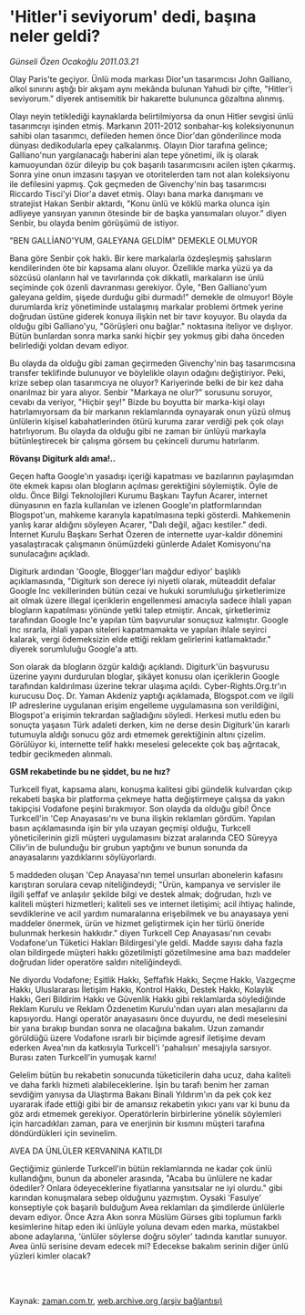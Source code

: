 # 'Hitler'i seviyorum' dedi, başına neler geldi?

*Günseli Özen Ocakoğlu 2011.03.21*

<td class="columnist-detail">
<p>Olay Paris'te geçiyor. Ünlü moda markası Dior'un tasarımcısı John Galliano, alkol sınırını aştığı bir akşam aynı mekânda bulunan Yahudi bir çifte, "Hitler'i seviyorum." diyerek antisemitik bir hakarette bulununca gözaltına alınmış.</p>
<p>
<div id="haberMetinDiv">
<p>Olayı neyin tetiklediği kaynaklarda belirtilmiyorsa da onun Hitler sevgisi ünlü tasarımcıyı işinden etmiş. Markanın 2011-2012 sonbahar-kış koleksiyonunun sahibi olan tasarımcı, defileden hemen önce Dior'dan gönderilince moda dünyası dedikodularla epey çalkalanmış. Olayın Dior tarafına gelince; Galliano'nun yargılanacağı haberini alan tepe yönetimi, ilk iş olarak kamuoyundan özür dileyip bu çok başarılı tasarımcısını acilen işten çıkarmış. Sonra yine onun imzasını taşıyan ve otoritelerden tam not alan koleksiyonu ile defilesini yapmış. Çok geçmeden de Givenchy'nin baş tasarımcısı Riccardo Tisci'yi Dior'a davet etmiş. Olayı bana marka danışmanı ve stratejist Hakan Senbir aktardı, "Konu ünlü ve köklü marka olunca işin adliyeye yansıyan yanının ötesinde bir de başka yansımaları oluyor." diyen Senbir, bu olayda benim görüşümü de istiyor.
<p>"BEN GALLİANO'YUM, GALEYANA GELDİM" DEMEKLE OLMUYOR
<p> Bana göre Senbir çok haklı. Bir kere markalarla özdeşleşmiş şahısların kendilerinden öte bir kapsama alanı oluyor. Özellikle marka yüzü ya da sözcüsü olanların hal ve tavırlarında çok dikkatli, markaların ise ünlü seçiminde çok özenli davranması gerekiyor. Öyle, "Ben Galliano'yum galeyana geldim, şişede durduğu gibi durmadı!" demekle de olmuyor! Böyle durumlarda kriz yönetiminde ustalaşmış markalar problemi örtmek yerine doğrudan üstüne giderek konuya ilişkin net bir tavır koyuyor. Bu olayda da olduğu gibi Galliano'yu, "Görüşleri onu bağlar." noktasına iteliyor ve dışlıyor. Bütün bunlardan sonra marka sanki hiçbir şey yokmuş gibi daha önceden belirlediği yoldan devam ediyor.
<p> Bu olayda da olduğu gibi zaman geçirmeden Givenchy'nin baş tasarımcısına transfer teklifinde bulunuyor ve böylelikle olayın odağını değiştiriyor. Peki, krize sebep olan tasarımcıya ne oluyor? Kariyerinde belki de bir kez daha onarılmaz bir yara alıyor. Senbir "Markaya ne olur?" sorusunu soruyor, cevabı da veriyor, "Hiçbir şey!" Bizde bu boyutta bir marka-kişi olayı hatırlamıyorsam da bir markanın reklamlarında oynayarak onun yüzü olmuş ünlülerin kişisel kabahatlerinden ötürü kuruma zarar verdiği pek çok olayı hatırlıyorum. Bu olayda da olduğu gibi ne zaman bir ünlüyü markayla bütünleştirecek bir çalışma görsem bu çekinceli durumu hatırlarım. 
<p><b>Rövanşı Digiturk aldı ama!.. </b>
<p>Geçen hafta Google'ın yasadışı içeriği kapatması ve bazılarının paylaşımdan öte ekmek kapısı olan blogların açılması gerektiğini söylemiştik. Öyle de oldu. Önce Bilgi Teknolojileri Kurumu Başkanı Tayfun Acarer, internet dünyasının en fazla kullanılan ve izlenen Google'ın platformlarından Blogspot'un, mahkeme kararıyla kapatılmasına tepki gösterdi. Mahkemenin yanlış karar aldığını söyleyen Acarer, "Dalı değil, ağacı kestiler." dedi. İnternet Kurulu Başkanı Serhat Özeren de internette uyar-kaldır dönemini yasalaştıracak çalışmanın önümüzdeki günlerde Adalet Komisyonu'na sunulacağını açıkladı. 
<p>Digiturk ardından 'Google, Blogger'ları mağdur ediyor' başlıklı açıklamasında, "Digiturk son derece iyi niyetli olarak, müteaddit defalar Google Inc vekillerinden bütün cezai ve hukuki sorumluluğu şirketlerimize ait olmak üzere illegal içeriklerin engellenmesi amacıyla sadece ihlali yapan blogların kapatılması yönünde yetki talep etmiştir. Ancak, şirketlerimiz tarafından Google Inc'e yapılan tüm başvurular sonuçsuz kalmıştır. Google Inc ısrarla, ihlali yapan siteleri kapatmamakta ve yapılan ihlale seyirci kalarak, vergi ödemeksizin elde ettiği reklam gelirlerini katlamaktadır." diyerek sorumluluğu Google'a attı. 
<p>Son olarak da blogların özgür kaldığı açıklandı. Digiturk'ün başvurusu üzerine yayını durdurulan bloglar, şikâyet konusu olan içeriklerin Google tarafından kaldırılması üzerine tekrar ulaşıma açıldı. Cyber-Rights.Org.tr'ın kurucusu Doç. Dr. Yaman Akdeniz yaptığı açıklamada, Blogspot.com ve ilgili IP adreslerine uygulanan erişim engelleme uygulamasına son verildiğini, Blogspot'a erişimin tekrardan sağladığını söyledi. Herkesi mutlu eden bu sonuçta yaşasın Türk adaleti derken, kim ne derse desin Digiturk'ün kararlı tutumuyla aldığı sonucu göz ardı etmemek gerektiğinin altını çizelim. Görülüyor ki, internette telif hakkı meselesi gelecekte çok baş ağrıtacak, tedbir gecikmeden alınmalı.
<p><b>GSM rekabetinde bu ne şiddet, bu ne hız?</b>
<p>Turkcell fiyat, kapsama alanı, konuşma kalitesi gibi gündelik kulvardan çıkıp rekabeti başka bir platforma çekmeye hatta değiştirmeye çalışsa da yakın takipçisi Vodafone peşini bırakmıyor. Son olayda da olduğu gibi! Önce Turkcell'in 'Cep Anayasası'nı ve buna ilişkin reklamları gördüm. Yapılan basın açıklamasında işin bir yıla uzayan geçmişi olduğu, Turkcell yöneticilerinin gizli müşteri uygulamasını bizzat aralarında CEO Süreyya Ciliv'in de bulunduğu bir grubun yaptığını ve bunun sonunda da anayasalarını yazdıklarını söylüyorlardı.
<p>5 maddeden oluşan 'Cep Anayasa'nın temel unsurları abonelerin kafasını karıştıran sorulara cevap niteliğindeydi; "Ürün, kampanya ve servisler ile ilgili şeffaf ve anlaşılır şekilde bilgi ve destek almak; doğrudan, hızlı ve kaliteli müşteri hizmetleri; kaliteli ses ve internet iletişimi; acil ihtiyaç halinde, sevdiklerine ve acil yardım numaralarına erişebilmek ve bu anayasaya yeni maddeler önermek, ürün ve hizmet geliştirmek için her türlü öneride bulunmak herkesin hakkıdır." diyen Turkcell Cep Anayasası'nın cevabı Vodafone'un Tüketici Hakları Bildirgesi'yle geldi. Madde sayısı daha fazla olan bildirgede müşteri hakkı gözetilmişti gözetilmesine ama bazı maddeler doğrudan lider operatöre saldırı niteliğindeydi.
<p>Ne diyordu Vodafone; Eşitlik Hakkı, Şeffaflık Hakkı, Seçme Hakkı, Vazgeçme Hakkı, Uluslararası İletişim Hakkı, Kontrol Hakkı, Destek Hakkı, Kolaylık Hakkı, Geri Bildirim Hakkı ve Güvenlik Hakkı gibi reklamlarda söylediğinde Reklam Kurulu ve Reklam Özdenetim Kurulu'ndan uyarı alan mesajlarını da kapsıyordu. Hangi operatör anayasasını önce duyurdu, ne dedi meselesini bir yana bırakıp bundan sonra ne olacağına bakalım. Uzun zamandır görüldüğü üzere Vodafone ısrarlı bir biçimde agresif iletişime devam ederken Avea'nın da katkısıyla Turkcell'i 'pahalısın' mesajıyla sarsıyor. Burası zaten Turkcell'in yumuşak karnı!
<p>Gelelim bütün bu rekabetin sonucunda tüketicilerin daha ucuz, daha kaliteli ve daha farklı hizmeti alabileceklerine. İşin bu tarafı benim her zaman sevdiğim yanıysa da Ulaştırma Bakanı Binali Yıldırım'ın da pek çok kez uyararak ifade ettiği gibi bir de amansız rekabetin yıkıcı yanı var ki bunu da göz ardı etmemek gerekiyor. Operatörlerin birbirlerine yönelik söylemleri için harcadıkları zaman, para ve enerjinin bir kısmını müşteri tarafına döndürdükleri için sevinelim.
<p>AVEA DA ÜNLÜLER KERVANINA KATILDI
<p> Geçtiğimiz günlerde Turkcell'in bütün reklamlarında ne kadar çok ünlü kullandığını, bunun da aboneler arasında, "Acaba bu ünlülere ne kadar ödediler? Onlara ödeyeceklerine fiyatlarına yansıtsalar ne iyi olurdu." gibi karından konuşmalara sebep olduğunu yazmıştım. Oysaki 'Fasulye' konseptiyle çok başarılı bulduğum Avea reklamları da şimdilerde ünlülerle devam ediyor. Önce Azra Akın sonra Müslüm Gürses gibi toplumun farklı kesimlerine hitap eden iki ünlüyle yoluna devam eden marka, müstakbel abone adaylarına, 'ünlüler söylerse doğru söyler' tadında kanıtlar sunuyor. Avea ünlü serisine devam edecek mi? Edecekse bakalım serinin diğer ünlü yüzleri kimler olacak? </p></p></p></p></p></p></p></p></p></p></p></p></p></p></p></div>
</p>


<p><br>
		 </br></p></td>

Kaynak: [zaman.com.tr](http://zaman.com.tr/yazar.do?yazino=1110407), [web.archive.org (arşiv bağlantısı)](http://web.archive.org/web/20110607203400/http://www.zaman.com.tr:80/yazar.do?yazino=1110407)
